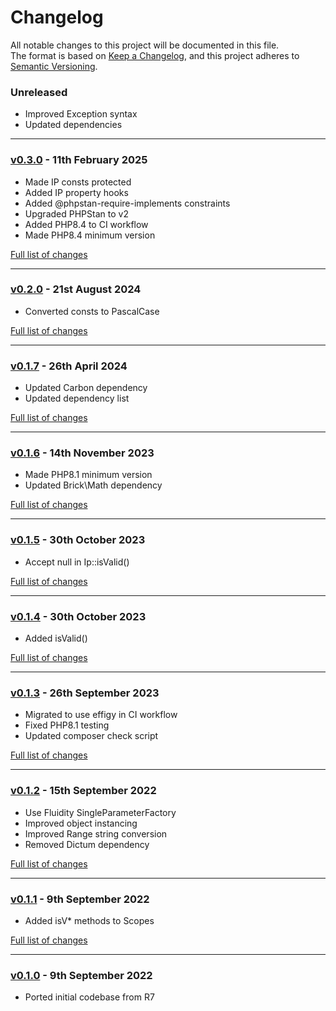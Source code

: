 # Changelog

All notable changes to this project will be documented in this file.<br>
The format is based on [Keep a Changelog](https://keepachangelog.com/en/1.0.0/),
and this project adheres to [Semantic Versioning](https://semver.org/spec/v2.0.0.html).

### Unreleased
- Improved Exception syntax
- Updated dependencies

---

### [v0.3.0](https://github.com/decodelabs/compass/commits/v0.3.0) - 11th February 2025

- Made IP consts protected
- Added IP property hooks
- Added @phpstan-require-implements constraints
- Upgraded PHPStan to v2
- Added PHP8.4 to CI workflow
- Made PHP8.4 minimum version

[Full list of changes](https://github.com/decodelabs/compass/compare/v0.2.0...v0.3.0)

---

### [v0.2.0](https://github.com/decodelabs/compass/commits/v0.2.0) - 21st August 2024

- Converted consts to PascalCase

[Full list of changes](https://github.com/decodelabs/compass/compare/v0.1.7...v0.2.0)

---

### [v0.1.7](https://github.com/decodelabs/compass/commits/v0.1.7) - 26th April 2024

- Updated Carbon dependency
- Updated dependency list

[Full list of changes](https://github.com/decodelabs/compass/compare/v0.1.6...v0.1.7)

---

### [v0.1.6](https://github.com/decodelabs/compass/commits/v0.1.6) - 14th November 2023

- Made PHP8.1 minimum version
- Updated Brick\Math dependency

[Full list of changes](https://github.com/decodelabs/compass/compare/v0.1.5...v0.1.6)

---

### [v0.1.5](https://github.com/decodelabs/compass/commits/v0.1.5) - 30th October 2023

- Accept null in Ip::isValid()

[Full list of changes](https://github.com/decodelabs/compass/compare/v0.1.4...v0.1.5)

---

### [v0.1.4](https://github.com/decodelabs/compass/commits/v0.1.4) - 30th October 2023

- Added isValid()

[Full list of changes](https://github.com/decodelabs/compass/compare/v0.1.3...v0.1.4)

---

### [v0.1.3](https://github.com/decodelabs/compass/commits/v0.1.3) - 26th September 2023

- Migrated to use effigy in CI workflow
- Fixed PHP8.1 testing
- Updated composer check script

[Full list of changes](https://github.com/decodelabs/compass/compare/v0.1.2...v0.1.3)

---

### [v0.1.2](https://github.com/decodelabs/compass/commits/v0.1.2) - 15th September 2022

- Use Fluidity SingleParameterFactory
- Improved object instancing
- Improved Range string conversion
- Removed Dictum dependency

[Full list of changes](https://github.com/decodelabs/compass/compare/v0.1.1...v0.1.2)

---

### [v0.1.1](https://github.com/decodelabs/compass/commits/v0.1.1) - 9th September 2022

- Added isV* methods to Scopes

[Full list of changes](https://github.com/decodelabs/compass/compare/v0.1.0...v0.1.1)

---

### [v0.1.0](https://github.com/decodelabs/compass/commits/v0.1.0) - 9th September 2022

- Ported initial codebase from R7
